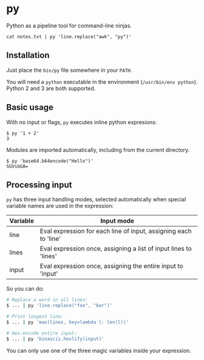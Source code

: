 # py

Python as a pipeline tool for command-line ninjas.

```
cat notes.txt | py 'line.replace("awk", "py")'
```

## Installation

Just place the `bin/py` file somewhere in your `PATH`.

You will need a `python` executable in the environment (`/usr/bin/env python`). Python 2 and 3 are both supported.

## Basic usage

With no input or flags, `py` executes inline python expresions:

```
$ py '1 + 2'
3
```

Modules are imported automatically, including from the current directory.

```
$ py 'base64.b64encode("Hello")'
SGVsbG8=
```

## Processing input

`py` has three input handling modes, selected automatically when special
variable names are used in the expression:

Variable | Input mode
-------- | -------------
  line   | Eval expression for each line of input, assigning each to 'line'
  lines  | Eval expression once, assigning a list of input lines to 'lines'
  input  | Eval expression once, assigning the entire input to 'input'


So you can do:

```bash
# Replace a word in all lines:
$ ... | py 'line.replace("foo", "bar")'  

# Print longest line:
$ ... | py 'max(lines, key=lambda l: len(l))' 

# Hex-encode entire input:
$ ... | py 'binascii.hexlify(input)'
```

You can only use one of the three magic variables inside your expression.
